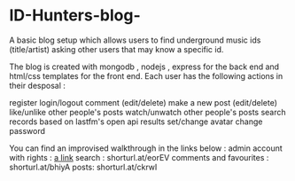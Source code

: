 # ID-Hunters-blog-

A basic blog setup which allows users to find underground music ids (title/artist) asking other users that may know a specific id.

The blog is created with mongodb , nodejs , express for the back end and html/css templates for the front end.
Each user has the following actions in their desposal :

register
login/logout
comment (edit/delete)
make a new post (edit/delete)
like/unlike other people's posts
watch/unwatch other people's posts
search records based on lastfm's open api results
set/change avatar
change password




You can find an improvised walkthrough in the links below : 
admin account with rights : [a link](http://shorturl.at/gqrOS)
search : shorturl.at/eorEV
comments and favourites : shorturl.at/bhiyA
posts: shorturl.at/ckrwI
